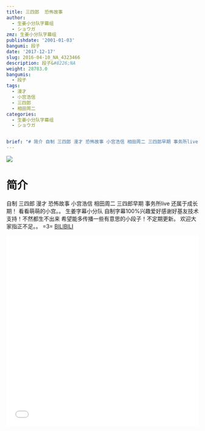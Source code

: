```yaml
---
title: 三四郎  恐怖故事
author:
  - 生姜小分队字幕组
  - ショウガ
zmz: 生姜小分队字幕组
publishdate: '2001-01-03'
bangumi: 段子
date: '2017-12-17'
slug: 2016-04-10_NA_4323466
description: 段子&#8226;NA
weight: 28783.0
bangumis:
  - 段子
tags:
  - 漫才
  - 小宫浩信
  - 三四郎
  - 相田周二
categories:
  - 生姜小分队字幕组
  - ショウガ


brief: "# 简介 自制 三四郎 漫才 恐怖故事 小宫浩信 相田周二 三四郎早期 事务所live 还属于成长期！ 看看萌萌的小宫。。 生姜字幕小分队 自制字幕100%兴趣爱好感谢好基友技术支持！不然都生不出来 希望能多传播一些有意思的小段子！不定期更新。 欢迎大家指正不足。。 =3="
---
```

![](https://i.imgur.com/iDDuO8y.png)
# 简介  
自制 三四郎 漫才 恐怖故事 
小宫浩信 相田周二
三四郎早期 事务所live 还属于成长期！
看看萌萌的小宫。。
生姜字幕小分队  自制字幕100%兴趣爱好感谢好基友技术支持！不然都生不出来
希望能多传播一些有意思的小段子！不定期更新。
欢迎大家指正不足。。 =3=
  [BILIBILI](https://www.bilibili.com/video/av4323466/)

<div class="vcontainer">  <iframe class="video" src="//www.bilibili.com/blackboard/player.html?aid=4323466" width="100%" height="500" frameborder="0" allowfullscreen="allowfullscreen"></iframe></div>
